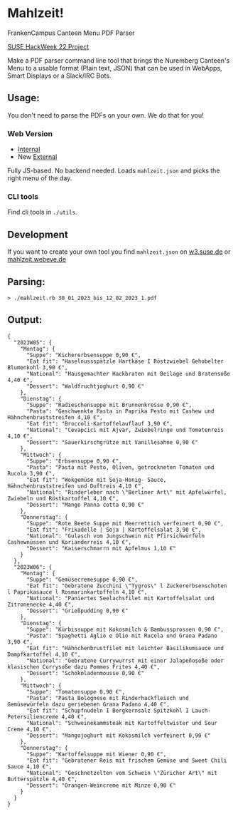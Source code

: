 # Mahlzeit!
FrankenCampus Canteen Menu PDF Parser

[SUSE HackWeek 22 Project](https://hackweek.opensuse.org/22/projects/frankencampus-canteen-menu-pdf-parser)

Make a PDF parser command line tool that brings the Nuremberg Canteen's Menu to a usable format (Plain text, JSON) that can be used in WebApps, Smart Displays or a Slack/IRC Bots.

## Usage:

You don't need to parse the PDFs on your own. We do that for you!

### Web Version

- [Internal](http://w3.suse.de/~cwh/mahlzeit/)
- New [External](https://mahlzeit.webeve.de/)

Fully JS-based. No backend needed. Loads `mahlzeit.json` and picks the right menu of the day.

### CLI tools
Find cli tools in `./utils`.

## Development
If you want to create your own tool you find `mahlzeit.json` on [w3.suse.de](http://w3.suse.de/~cwh/mahlzeit/mahlzeit.json) or [mahlzeit.webeve.de](https://mahlzeit.webeve.de/mahlzeit.json)


## Parsing:

`> ./mahlzeit.rb 30_01_2023_bis_12_02_2023_1.pdf`

## Output:

```
{
  "2023W05": {
    "Montag": {
      "Suppe": "Kichererbsensuppe 0,90 €",
      "Eat fit": "Haselnussspätzle Hartkäse I Röstzwiebel Gehobelter Blumenkohl 3,90 €",
      "National": "Hausgemachter Hackbraten mit Beilage und Bratensoße 4,40 €",
      "Dessert": "Waldfruchtjoghurt 0,90 €"
    },
    "Dienstag": {
      "Suppe": "Radieschensuppe mit Brunnenkresse 0,90 €",
      "Pasta": "Geschwenkte Pasta in Paprika Pesto mit Cashew und Hähnchenbruststreifen 4,10 €",
      "Eat fit": "Broccoli-Kartoffelauflauf 3,90 €",
      "National": "Cevapcici mit Ajvar, Zwiebelringe und Tomatenreis 4,10 €",
      "Dessert": "Sauerkirschgrütze mit Vanillesahne 0,90 €"
    },
    "Mittwoch": {
      "Suppe": "Erbsensuppe 0,90 €",
      "Pasta": "Pasta mit Pesto, Oliven, getrockneten Tomaten und Rucola 3,90 €",
      "Eat fit": "Wokgemüse mit Soja-Honig- Sauce, Hähnchenbruststreifen und Duftreis 4,10 €",
      "National": "Rinderleber nach \"Berliner Art\" mit Apfelwürfel, Zwiebeln und Röstkartoffel 4,10 €",
      "Dessert": "Mango Panna cotta 0,90 €"
    },
    "Donnerstag": {
      "Suppe": "Rote Beete Suppe mit Meerrettich verfeinert 0,90 €",
      "Eat fit": "Frikadelle | Soja | Kartoffelsalat 3,90 €",
      "National": "Gulasch vom Jungschwein mit Pfirsichwürfeln Cashewnüssen und Korianderreis 4,10 €",
      "Dessert": "Kaiserschmarrn mit Apfelmus 1,10 €"
    }
  },
  "2023W06": {
    "Montag": {
      "Suppe": "Gemüsecremesuppe 0,90 €",
      "Eat fit": "Gebratene Zucchini \"Tygros\" l Zuckererbsenschoten l Paprikasauce l Rosmarinkartoffeln 4,10 €",
      "National": "Paniertes Seelachsfilet mit Kartoffelsalat und Zitronenecke 4,40 €",
      "Dessert": "Grießpudding 0,90 €"
    },
    "Dienstag": {
      "Suppe": "Kürbissuppe mit Kokosmilch & Bambussprossen 0,90 €",
      "Pasta": "Spaghetti Aglio e Olio mit Rucola und Grana Padano 3,90 €",
      "Eat fit": "Hähnchenbrustfilet mit leichter Basilikumsauce und Dampfkartoffel 4,10 €",
      "National": "Gebratene Currywurrst mit einer Jalapeñosoße oder klasischen Currysoße dazu Pommes Frites 4,40 €",
      "Dessert": "Schokoladenmousse 0,90 €"
    },
    "Mittwoch": {
      "Suppe": "Tomatensuppe 0,90 €",
      "Pasta": "Pasta Bolognese mit Rinderhackfleisch und Gemüsewürfeln dazu geriebenen Grana Padano 4,40 €",
      "Eat fit": "Schupfnudeln I Bergkernsalz Spitzkohl I Lauch- Petersiliencreme 4,40 €",
      "National": "Schweinekammsteak mit Kartoffeltwister und Sour Creme 4,10 €",
      "Dessert": "Mangojoghurt mit Kokosmilch verfeinert 0,90 €"
    },
    "Donnerstag": {
      "Suppe": "Kartoffelsuppe mit Wiener 0,90 €",
      "Eat fit": "Gebratener Reis mit frischem Gemüse und Sweet Chili Sauce 4,10 €",
      "National": "Geschnetzelten vom Schwein \"Züricher Art\" mit Butterspätzle 4,40 €",
      "Dessert": "Orangen-Weincreme mit Minze 0,90 €"
    }
  }
}
```

